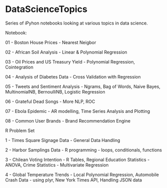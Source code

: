 DataScienceTopics
=================

Series of iPyhon notebooks looking at various topics in data science.

Notebook:

01 - Boston House Prices - Nearest Neigbor

02 - African Soil Analysis - Linear & Polynomial Regression

03 - Oil Prices and US Treasury Yield - Polynomial Regression, Cointegration

04 - Analysis of Diabetes Data - Cross Validation with Regression

05 - Tweets and Sentiment Analysis - Ngrams, Bag of Words, Naive Bayes, MultinomialNB, BernoulliNB, Logistic Regression

06 - Grateful Dead Songs - More NLP, ROC

07 - Ebola Epidemic - AR modelling, Time Series Analysis and Plotting

08 - Common User Brands - Brand Recommendation Engine

R Problem Set

1 - Times Square Signage Data - General Data Handling

2 - Harbor Samplings Data - R programming - loops,  conditionals, functions

3 - Chilean Voting Intention - R Tables, Regional Education Statistics - ANOVA, Crime Statistics - Multivariate Regression

4 - Global Temperature Trends - Local Polynomial Regression, Automobile Crash Data - using plyr, New York Times API, Handling JSON data
